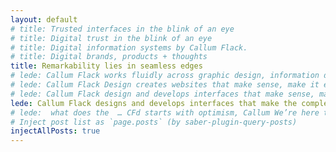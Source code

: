 ```yaml
---
layout: default
# title: Trusted interfaces in the blink of an eye
# title: Digital trust in the blink of an eye
# title: Digital information systems by Callum Flack.
# title: Digital brands, products + thoughts
title: Remarkability lies in seamless edges
# lede: Callum Flack works fluidly across graphic design, information design and frontend code.
# lede: Callum Flack Design creates websites that make sense, make it easy and resonate immediately. A rare breed of creativity + capability.
# lede: Callum Flack design and develops interfaces that make sense, make it easy and resonate immediately. A rare breed of creativity + capability.
lede: Callum Flack designs and develops interfaces that make the complex simple and the simple unique. They work in a glance, creating the most valued currency—attention. Then they work to provide service with trust and speed. CFd builds remarkability through a rare breed of comprehension, creativity + capability.
# lede:  what does the  … CFd starts with optimism, Callum We’re here to explore the future on behalf of our clients and ask, “What could the brand of tomorrow look like?”
# Inject post list as `page.posts` (by saber-plugin-query-posts)
injectAllPosts: true
---
```

